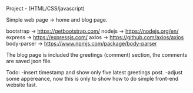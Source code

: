 
Project - (HTML/CSS/javascript)

Simple web page -> home and blog page.

bootstrap -> https://getbootstrap.com/
nodejs -> https://nodejs.org/en/
express -> https://expressjs.com/
axios -> https://github.com/axios/axios
body-parser -> https://www.npmjs.com/package/body-parser


The blog page is included the greetings (comment) section, the comments are saved json file.
 
Todo: 
-insert timestamp and show only five latest greetings post. 
-adjust some appereance, now this is only to show how to do simple front-end website fast. 




